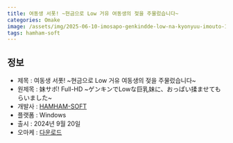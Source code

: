 ```yaml
---
title: 여동생 서폿! ~현금으로 Low 거유 여동생의 젖을 주물렀습니다~
categories: Omake
image: /assets/img/2025-06-10-imosapo-genkindde-low-na-kyonyuu-imouto-1.jpg
tags: hamham-soft
---
```


## 정보

* 제목 : 여동생 서폿! ~현금으로 Low 거유 여동생의 젖을 주물렀습니다~
* 원제목 : 妹サポ! Full-HD ~ゲンキンでLowな巨乳妹に、おっぱい揉ませてもらいました~
* 개발사 : [HAMHAM-SOFT](/tags/hamham-soft)
* 플랫폼 : Windows
* 출시 : 2024년 9월 20일
* 오마케 : [다운로드](/assets/omake/imosapo-genkindde-low-na-kyonyuu-imouto.zip)

